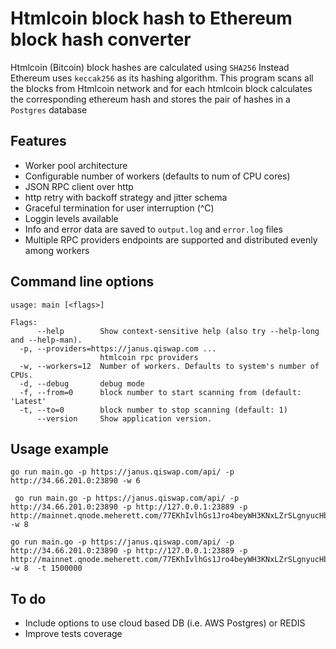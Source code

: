 
# Htmlcoin block hash to Ethereum block hash converter

Htmlcoin (Bitcoin) block hashes are calculated using `SHA256`
Instead Ethereum uses `keccak256` as its hashing algorithm.
This program scans all the blocks from Htmlcoin network and for each htmlcoin block calculates the corresponding ethereum hash and stores the pair of hashes in a `Postgres` database

## Features

- Worker pool architecture
- Configurable number of workers (defaults to num of CPU cores)
- JSON RPC client over http
- http retry with backoff strategy and jitter schema
- Graceful termination for user interruption (^C)
- Loggin levels available
- Info and error data are saved to `output.log` and `error.log` files
- Multiple RPC providers endpoints are supported and distributed evenly among workers

## Command line options

```
usage: main [<flags>]

Flags:
      --help        Show context-sensitive help (also try --help-long and --help-man).
  -p, --providers=https://janus.qiswap.com ...  
                    htmlcoin rpc providers
  -w, --workers=12  Number of workers. Defaults to system's number of CPUs.
  -d, --debug       debug mode
  -f, --from=0      block number to start scanning from (default: 'Latest'
  -t, --to=0        block number to stop scanning (default: 1)
      --version     Show application version.
```

## Usage example

```
go run main.go -p https://janus.qiswap.com/api/ -p http://34.66.201.0:23890 -w 6
```

```
 go run main.go -p https://janus.qiswap.com/api/ -p http://34.66.201.0:23890 -p http://127.0.0.1:23889 -p http://mainnet.qnode.meherett.com/77EKhIvlhGs1Jro4beyWH3KNxLZrSLgnyucHb -w 8
 ```

 ```
 go run main.go -p https://janus.qiswap.com/api/ -p http://34.66.201.0:23890 -p http://127.0.0.1:23889 -p http://mainnet.qnode.meherett.com/77EKhIvlhGs1Jro4beyWH3KNxLZrSLgnyucHb -w 8  -t 1500000
 ```

## To do

- Include options to use cloud based DB (i.e. AWS Postgres) or REDIS
- Improve tests coverage
